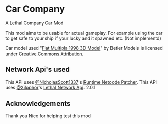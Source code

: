 # Car Company 
A Lethal Company Car Mod

This mod aims to be usable for actual gameplay. For example using the car to get safe to your ship if your lucky and it spawned etc. (Not implementd)

Car model used "[Fiat Multipla 1998 3D Model](https://skfb.ly/oxFWO)" by Betier Models is licensed under [Creative Commons Attribution](http://creativecommons.org/licenses/by/4.0/).

## Network Api's used

This API uses [@NicholasScott1337](https://github.com/NicholasScott1337)'s [Runtime Netcode Patcher](https://github.com/NicholasScott1337/RuntimeNetcodeRPCValidator).
This API uses [@Xilophor](https://github.com/Xilophor)'s [Lethal Network Api](https://github.com/Xilophor/LethalNetworkAPI). 2.0.1

## Acknowledgements

Thank you Nico for helping test this mod
